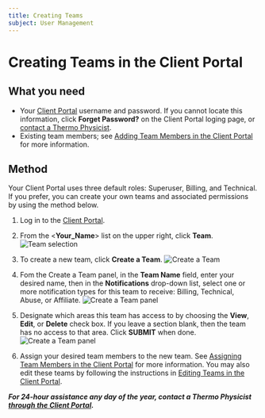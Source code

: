 ```yaml
---
title: Creating Teams
subject: User Management
---
```


# Creating Teams in the Client Portal

## What you need
* Your [Client Portal](https://core.thermo.io/login/) username and password. If you cannot locate this information, click **Forget Password?** on the Client Portal loging page, or [contact a Thermo Physicist](mailto:physicists@thermo.io).
* Existing team members; see [Adding Team Members in the Client Portal](https://www.thermo.io/how-to/client-portal/adding-team-members) for more information.

## Method
Your Client Portal uses three default roles: Superuser, Billing, and Technical. If you prefer, you can create your own teams and associated permissions by using the method below. 

1. Log in to the [Client Portal](https://core.thermo.io/login/).
2. From the <**Your_Name**> list on the upper right, click **Team**.
   ![Team selection](https://raw.githubusercontent.com/thermoio/docs/master/images/creating-teams/2017-11-14_12-42-55.png)

3. To create a new team, click **Create a Team**.
   ![Create a Team](https://raw.githubusercontent.com/thermoio/docs/master/images/creating-teams/2017-11-14_16-09-56.png)

4. Fom the Create a Team panel, in the **Team Name** field, enter your desired name, then in the **Notifications** drop-down list, select one or more notification types for this team to receive: Billing, Technical, Abuse, or Affiliate.
   ![Create a Team panel](https://raw.githubusercontent.com/thermoio/docs/master/images/creating-teams/2017-11-14_16-14-57.png)
   
5. Designate which areas this team has access to by choosing the **View**, **Edit**, or **Delete** check box. If you leave a section blank, then the team has no access to that area. Click **SUBMIT** when done.
   ![Create a Team panel](https://raw.githubusercontent.com/thermoio/docs/master/images/creating-teams/2017-11-14_16-16-48.png)

6. Assign your desired team members to the new team. See [Assigning Team Members in the Client Portal](https://www.thermo.io/how-to/client-portal/assigning-teams) for more information. You may also edit these teams by following the instructions in [Editing Teams in the Client Portal](https://www.thermo.io/how-to/client-portal/editing-team-members).

**_For 24-hour assistance any day of the year, contact a Thermo Physicist [through the Client Portal](https://core.thermo.io/login/)._**

